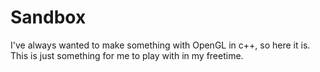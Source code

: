 # Sandbox
 
I've always wanted to make something with OpenGL in c++, so here it is.
This is just something for me to play with in my freetime.
